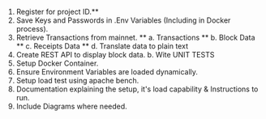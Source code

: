 

1. Register for project ID.**
2. Save Keys and Passwords in .Env Variables (Including in Docker process).
3. Retrieve Transactions from mainnet. **
    a. Transactions     **
    b. Block Data       **
    c. Receipts Data    **
    d. Translate data to plain text
4. Create REST API to display block data.
    b. Wite UNIT TESTS
5. Setup Docker Container.
6. Ensure Environment Variables are loaded dynamically.
7. Setup load test using apache bench.
8. Documentation explaining the setup, it's load capability & Instructions to run.
9. Include Diagrams where needed.